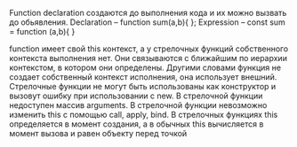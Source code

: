 Function declaration создаются до выполнения кода и их можно вызвать до обьявления. Declaration – function sum(a,b){ }; 
Expression – const sum = function (a,b){ } 

function имеет свой this контекст, а у стрелочных функций собственного контекста выполнения нет. Они связываются с ближайшим по иерархии контекстом, в котором они определены. Другими словами функция не создает собственный контекст исполнения, она использует внешний. Стрелочные функции не могут быть использованы как конструктор и вызовут ошибку при использовании с new. В стрелочной функции недоступен массив arguments. В стрелочной функции невозможно изменить this с помощью call, apply, bind. В стрелочных функциях this определяется в момент создания, а в обычных this вычисляется в момент вызова и равен объекту перед точкой